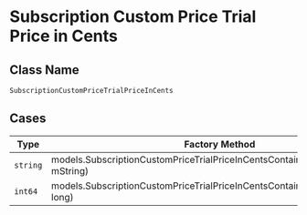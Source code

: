 
# Subscription Custom Price Trial Price in Cents

## Class Name

`SubscriptionCustomPriceTrialPriceInCents`

## Cases

| Type | Factory Method |
|  --- | --- |
| `string` | models.SubscriptionCustomPriceTrialPriceInCentsContainer.FromString(string mString) |
| `int64` | models.SubscriptionCustomPriceTrialPriceInCentsContainer.FromLong(int64 long) |

